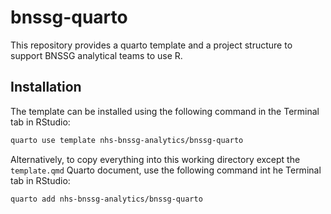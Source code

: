 
<!-- README.md is generated from README.Rmd. Please edit that file -->

# bnssg-quarto

This repository provides a quarto template and a project structure to
support BNSSG analytical teams to use R.

## Installation

The template can be installed using the following command in the
Terminal tab in RStudio:

``` bash
quarto use template nhs-bnssg-analytics/bnssg-quarto
```

Alternatively, to copy everything into this working directory except the
`template.qmd` Quarto document, use the following command int he
Terminal tab in RStudio:

``` bash
quarto add nhs-bnssg-analytics/bnssg-quarto
```
